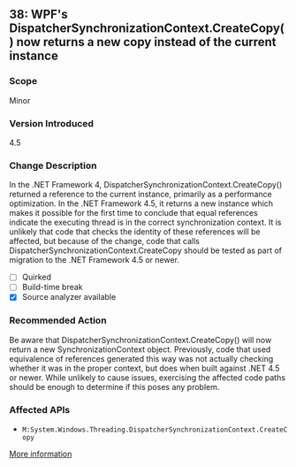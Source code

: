 ## 38: WPF's DispatcherSynchronizationContext.CreateCopy() now returns a new copy instead of the current instance

### Scope
Minor

### Version Introduced
4.5

### Change Description
In the .NET Framework 4, DispatcherSynchronizationContext.CreateCopy() returned a reference to the current instance, primarily as a performance optimization. In the .NET Framework 4.5, it returns a new instance which makes it possible for the first time to conclude that equal references indicate the executing thread is in the correct synchronization context.  It is unlikely that code that checks the identity of these references will be affected, but because of the change, code that calls DispatcherSynchronizationContext.CreateCopy should be tested as part of migration to the .NET Framework 4.5 or newer.

- [ ] Quirked
- [ ] Build-time break
- [x] Source analyzer available

### Recommended Action
Be aware that DispatcherSynchronizationContext.CreateCopy() will now return a new SynchronizationContext object.  Previously, code that used equivalence of references generated this way was not actually checking whether it was in the proper context, but does when built against .NET 4.5 or newer.  While unlikely to cause issues, exercising the affected code paths should be enough to determine if this poses any problem.

### Affected APIs
* `M:System.Windows.Threading.DispatcherSynchronizationContext.CreateCopy`

[More information](https://msdn.microsoft.com/en-us/library/hh367887(v=vs.110).aspx#wpf)
